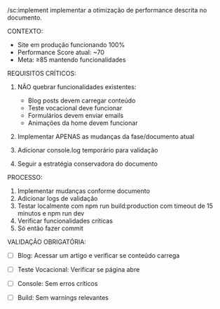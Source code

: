 
/sc:implement implementar a otimização de performance descrita no documento.

CONTEXTO:
- Site em produção funcionando 100%
- Performance Score atual: ~70
- Meta: ≥85 mantendo funcionalidades

REQUISITOS CRÍTICOS:
1. NÃO quebrar funcionalidades existentes:
   - Blog posts devem carregar conteúdo
   - Teste vocacional deve funcionar
   - Formulários devem enviar emails
   - Animações da home devem funcionar

2. Implementar APENAS as mudanças da fase/documento atual
4. Adicionar console.log temporário para validação
5. Seguir a estratégia conservadora do documento

PROCESSO:
1. Implementar mudanças conforme documento
2. Adicionar logs de validação
3. Testar localmente com npm run build:production com timeout de 15 minutos e npm run dev
4. Verificar funcionalidades críticas
5. Só então fazer commit

VALIDAÇÃO OBRIGATÓRIA:
- [ ] Blog: Acessar um artigo e verificar se conteúdo carrega
- [ ] Teste Vocacional: Verificar se página abre
- [ ] Console: Sem erros críticos
- [ ] Build: Sem warnings relevantes



